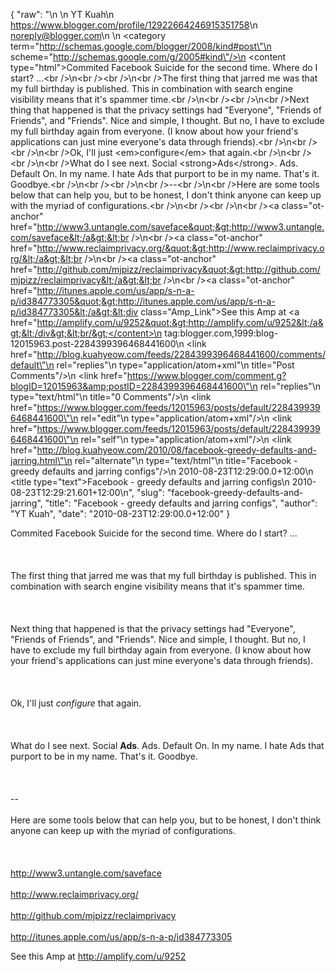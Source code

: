 {
  "raw": "<entry>\n  <author>\n    <name>YT Kuah</name>\n    <uri>https://www.blogger.com/profile/12922664246915351758</uri>\n    <email>noreply@blogger.com</email>\n  </author>\n  <category term=\"http://schemas.google.com/blogger/2008/kind#post\"\n    scheme=\"http://schemas.google.com/g/2005#kind\"/>\n  <content type=\"html\">Commited Facebook Suicide for the second time. Where do I start? ...&lt;br /&gt;\n&lt;br /&gt;&lt;br /&gt;\n&lt;br /&gt;The first thing that jarred me was that my full birthday is published. This in combination with search engine visibility means that it's spammer time.&lt;br /&gt;\n&lt;br /&gt;&lt;br /&gt;\n&lt;br /&gt;Next thing that happened is that the privacy settings had &quot;Everyone&quot;, &quot;Friends of Friends&quot;, and &quot;Friends&quot;. Nice and simple, I thought. But no, I have to exclude my full birthday again from everyone. (I know about how your friend's applications can just mine everyone's data through friends).&lt;br /&gt;\n&lt;br /&gt;&lt;br /&gt;\n&lt;br /&gt;Ok, I'll just &lt;em&gt;configure&lt;/em&gt; that again.&lt;br /&gt;\n&lt;br /&gt;&lt;br /&gt;\n&lt;br /&gt;What do I see next. Social &lt;strong&gt;Ads&lt;/strong&gt;. Ads. Default On. In my name. I hate Ads that purport to be in my name. That's it. Goodbye.&lt;br /&gt;\n&lt;br /&gt;&lt;br /&gt;\n&lt;br /&gt;--&lt;br /&gt;\n&lt;br /&gt;Here are some tools below that can help you, but to be honest, I don't think anyone can keep up with the myriad of configurations.&lt;br /&gt;\n&lt;br /&gt;&lt;br /&gt;\n&lt;br /&gt;&lt;a class=&quot;ot-anchor&quot; href=&quot;http://www3.untangle.com/saveface&quot;&gt;http://www3.untangle.com/saveface&lt;/a&gt;&lt;br /&gt;\n&lt;br /&gt;&lt;a class=&quot;ot-anchor&quot; href=&quot;http://www.reclaimprivacy.org/&quot;&gt;http://www.reclaimprivacy.org/&lt;/a&gt;&lt;br /&gt;\n&lt;br /&gt;&lt;a class=&quot;ot-anchor&quot; href=&quot;http://github.com/mjpizz/reclaimprivacy&quot;&gt;http://github.com/mjpizz/reclaimprivacy&lt;/a&gt;&lt;br /&gt;\n&lt;br /&gt;&lt;a class=&quot;ot-anchor&quot; href=&quot;http://itunes.apple.com/us/app/s-n-a-p/id384773305&quot;&gt;http://itunes.apple.com/us/app/s-n-a-p/id384773305&lt;/a&gt;&lt;div class=&quot;Amp_Link&quot;&gt;See this Amp at &lt;a href=&quot;http://amplify.com/u/9252&quot;&gt;http://amplify.com/u/9252&lt;/a&gt;&lt;/div&gt;&lt;br/&gt;</content>\n  <id>tag:blogger.com,1999:blog-12015963.post-2284399396468441600</id>\n  <link href=\"http://blog.kuahyeow.com/feeds/2284399396468441600/comments/default\"\n    rel=\"replies\"\n    type=\"application/atom+xml\"\n    title=\"Post Comments\"/>\n  <link href=\"https://www.blogger.com/comment.g?blogID=12015963&amp;postID=2284399396468441600\"\n    rel=\"replies\"\n    type=\"text/html\"\n    title=\"0 Comments\"/>\n  <link href=\"https://www.blogger.com/feeds/12015963/posts/default/2284399396468441600\"\n    rel=\"edit\"\n    type=\"application/atom+xml\"/>\n  <link href=\"https://www.blogger.com/feeds/12015963/posts/default/2284399396468441600\"\n    rel=\"self\"\n    type=\"application/atom+xml\"/>\n  <link href=\"http://blog.kuahyeow.com/2010/08/facebook-greedy-defaults-and-jarring.html\"\n    rel=\"alternate\"\n    type=\"text/html\"\n    title=\"Facebook - greedy defaults and jarring configs\"/>\n  <published>2010-08-23T12:29:00.0+12:00</published>\n  <title type=\"text\">Facebook - greedy defaults and jarring configs</title>\n  <updated>2010-08-23T12:29:21.601+12:00</updated>\n</entry>",
  "slug": "facebook-greedy-defaults-and-jarring",
  "title": "Facebook - greedy defaults and jarring configs",
  "author": "YT Kuah",
  "date": "2010-08-23T12:29:00.0+12:00"
}

Commited Facebook Suicide for the second time. Where do I start? ...<br />
<br /><br />
<br />The first thing that jarred me was that my full birthday is published. This in combination with search engine visibility means that it's spammer time.<br />
<br /><br />
<br />Next thing that happened is that the privacy settings had "Everyone", "Friends of Friends", and "Friends". Nice and simple, I thought. But no, I have to exclude my full birthday again from everyone. (I know about how your friend's applications can just mine everyone's data through friends).<br />
<br /><br />
<br />Ok, I'll just <em>configure</em> that again.<br />
<br /><br />
<br />What do I see next. Social <strong>Ads</strong>. Ads. Default On. In my name. I hate Ads that purport to be in my name. That's it. Goodbye.<br />
<br /><br />
<br />--<br />
<br />Here are some tools below that can help you, but to be honest, I don't think anyone can keep up with the myriad of configurations.<br />
<br /><br />
<br /><a class="ot-anchor" href="http://www3.untangle.com/saveface">http://www3.untangle.com/saveface</a><br />
<br /><a class="ot-anchor" href="http://www.reclaimprivacy.org/">http://www.reclaimprivacy.org/</a><br />
<br /><a class="ot-anchor" href="http://github.com/mjpizz/reclaimprivacy">http://github.com/mjpizz/reclaimprivacy</a><br />
<br /><a class="ot-anchor" href="http://itunes.apple.com/us/app/s-n-a-p/id384773305">http://itunes.apple.com/us/app/s-n-a-p/id384773305</a><div class="Amp_Link">See this Amp at <a href="http://amplify.com/u/9252">http://amplify.com/u/9252</a></div><br/>